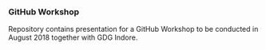 ### GitHub Workshop
Repository contains presentation for a GitHub Workshop to be conducted in August 2018 together with GDG Indore.

